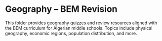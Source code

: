 # Geography – BEM Revision

This folder provides geography quizzes and review resources aligned with the BEM curriculum for Algerian middle schools. Topics include physical geography, economic regions, population distribution, and more.
